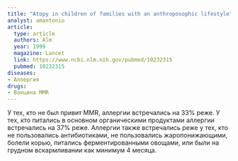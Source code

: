 ```yaml
---
title: "Atopy in children of families with an anthroposophic lifestyle"
analyst: amantonio
article:
  type: article
  authors: Alm
  year: 1999
  magazine: Lancet
  link: https://www.ncbi.nlm.nih.gov/pubmed/10232315
  pubmed: 10232315
diseases:
- Аллергия
drugs:
- Вакцина MMR
---
```


У тех, кто не был привит MMR, аллергии встречались на 33% реже. У тех, кто питались в основном органическими продуктами аллергии встречались на 37% реже.
Аллергии также встречались реже у тех, кто не пользовались антибиотиками, не пользовались жаропонижающими, болели корью, питались ферментированными овощами, или были на грудном вскармливании как минимум 4 месяца.
